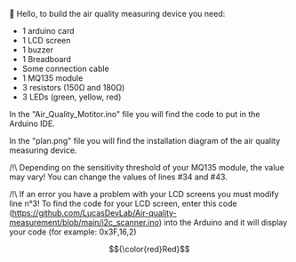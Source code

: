 👋 Hello, to build the air quality measuring device you need:
- 1 arduino card
- 1 LCD screen
- 1 buzzer
- 1 Breadboard
- Some connection cable
- 1 MQ135 module
- 3 resistors (150Ω and 180Ω)
- 3 LEDs (green, yellow, red)

In the "Air_Quality_Motitor.ino" file you will find the code to put in the Arduino IDE.

In the "plan.png" file you will find the installation diagram of the air quality measuring device.


/!\ Depending on the sensitivity threshold of your MQ135 module, the value may vary! You can change the values ​​of lines #34 and #43.

/!\ If an error you have a problem with your LCD screens you must modify line n°3! To find the code for your LCD screen, enter this code (https://github.com/LucasDevLab/Air-quality-measurement/blob/main/i2c_scanner.ino) into the Arduino and it will display your code (for example: 0x3F,16,2)

$${\color{red}Red}$$
